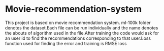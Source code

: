 # Movie-recommendation-system
This project is based on movie recommendation system. ml-100k folder denotes the dataset.Each file can be run individually and the name denotes the abouts of algorithm used in the file.After training the code would ask for an user id to find the recommendations corresponding to that user.Loss function used for finding the error and training is RMSE loss
